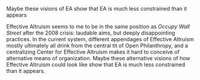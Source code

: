 

Maybe these visions of EA show that EA is much less constrained than it appears

Effective Altruism seems to me to be in the same position as *Occupy Wall Street* after the 2008 crisis: laudable aims, but deeply disappointing practices. In the current system, different appendages of Effective Altruism mostly ultimately all drink from the central tit of Open Philanthropy, and a centralizing Center for Effective Altruism makes it hard to conceive of alternative means of organization. Maybe these alternative visions of how Effective Altruism could look like show that EA is much less constrained than it appears.
